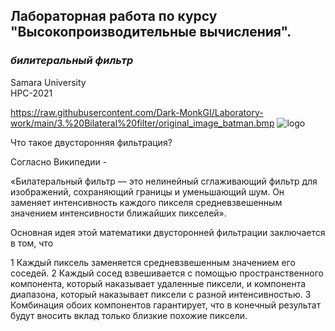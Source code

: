 ## Лабораторная работа по курсу "Высокопроизводительные вычисления".<br/>
### *билитеральный фильтр* <br/>
Samara University <br/>
HPC-2021

https://raw.githubusercontent.com/Dark-MonkGI/Laboratory-work/main/3.%20Bilateral%20filter/original_image_batman.bmp
![logo](https://raw.githubusercontent.com/Dark-MonkGI/Laboratory-work/main/3.%20Bilateral%20filter/original_image_batman.bmp)




Что такое двусторонняя фильтрация?

Согласно Википедии -

«Билатеральный фильтр — это нелинейный сглаживающий фильтр для изображений, сохраняющий границы и уменьшающий шум. Он заменяет интенсивность каждого пикселя средневзвешенным значением интенсивности ближайших пикселей».





Основная идея этой математики двусторонней фильтрации заключается в том, что

  1  Каждый пиксель заменяется средневзвешенным значением его соседей.
  2  Каждый сосед взвешивается с помощью пространственного компонента, который наказывает удаленные пиксели, и компонента диапазона, который наказывает пиксели с разной интенсивностью.
  3  Комбинация обоих компонентов гарантирует, что в конечный результат будут вносить вклад только близкие похожие пиксели.

